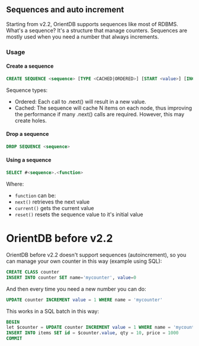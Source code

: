 ## Sequences and auto increment
Starting from v2.2, OrientDB supports sequences like most of RDBMS. What's a sequence? It's a structure that manage counters. Sequences are mostly used when you need a number that always increments.

### Usage

#### Create a sequence
```sql
CREATE SEQUENCE <sequence> [TYPE <CACHED|ORDERED>] [START <value>] [INCREMENT <value>] [CACHE <value>]
```

Sequence types:
 * Ordered: Each call to .next() will result in a new value.
 * Cached: The sequence will cache N items on each node, thus improving the performance if many .next() calls are required. 
However, this may create holes.

#### Drop a sequence
```sql
DROP SEQUENCE <sequence>
```

#### Using a sequence
```sql
SELECT #<sequence>.<function>
```
Where:
- `function` can be:
 - `next()` retrieves the next value
 - `current()` gets the current value
 - `reset()` resets the sequence value to it's initial value

# OrientDB before v2.2

OrientDB before v2.2 doesn't support sequences (autoincrement), so you can manage your own counter in this way (example using SQL):

```sql
CREATE CLASS counter
INSERT INTO counter SET name='mycounter', value=0
```

And then every time you need a new number you can do:

```sql
UPDATE counter INCREMENT value = 1 WHERE name = 'mycounter'
```

This works in a SQL batch in this way:

```sql
BEGIN
let $counter = UPDATE counter INCREMENT value = 1 WHERE name = 'mycounter' return after
INSERT INTO items SET id = $counter.value, qty = 10, price = 1000
COMMIT
```

